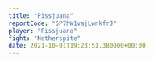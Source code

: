 ```yaml
---
title: "Pissjuana"
reportCode: "6P7hW1vajLwnkfrJ"
player: "Pissjuana"
fight: "Netherspite"
date: 2021-10-01T19:23:51.380000+00:00
---
```

